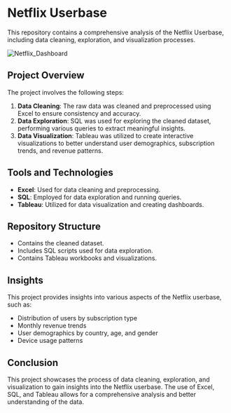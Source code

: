 # Netflix Userbase

This repository contains a comprehensive analysis of the Netflix Userbase, including data cleaning, exploration, and visualization processes.

![Netflix_Dashboard](https://github.com/user-attachments/assets/1b3a4937-902b-4566-8f11-bff265adfde7)


## Project Overview

The project involves the following steps:

1. **Data Cleaning**: The raw data was cleaned and preprocessed using Excel to ensure consistency and accuracy.
2. **Data Exploration**: SQL was used for exploring the cleaned dataset, performing various queries to extract meaningful insights.
3. **Data Visualization**: Tableau was utilized to create interactive visualizations to better understand user demographics, subscription trends, and revenue patterns.

## Tools and Technologies

- **Excel**: Used for data cleaning and preprocessing.
- **SQL**: Employed for data exploration and running queries.
- **Tableau**: Utilized for data visualization and creating dashboards.

## Repository Structure

- Contains the cleaned dataset.
- Includes SQL scripts used for data exploration.
- Contains Tableau workbooks and visualizations.

## Insights

This project provides insights into various aspects of the Netflix userbase, such as:

- Distribution of users by subscription type
- Monthly revenue trends
- User demographics by country, age, and gender
- Device usage patterns

## Conclusion

This project showcases the process of data cleaning, exploration, and visualization to gain insights into the Netflix userbase. The use of Excel, SQL, and Tableau allows for a comprehensive analysis and better understanding of the data.
